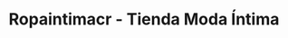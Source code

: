 ---
title: "Ropaintimacr - Tienda Moda Íntima"
url: /san-jose/ropaintimacr-tienda-moda-intima/
shop: Kleidung
---